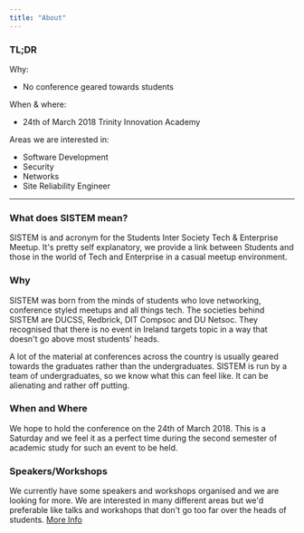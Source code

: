 ```yaml
---
title: "About"
---
```


### TL;DR

Why:

* No conference geared towards students

When & where:

* 24th of March 2018 Trinity Innovation Academy

Areas we are interested in:

* Software Development
* Security
* Networks
* Site Reliability Engineer

---

### What does SISTEM mean?

SISTEM is and acronym for the Students Inter Society Tech & Enterprise Meetup.
It's pretty self explanatory, we provide a link between Students and those in
the world of Tech and Enterprise in a casual meetup environment.

### Why

SISTEM was born from the minds of students who love networking, conference
styled meetups and all things tech. The societies behind SISTEM are DUCSS,
Redbrick, DIT Compsoc and DU Netsoc. They recognised that there is no event in
Ireland targets topic in a way that doesn't go above most students' heads.

A lot of the material at conferences across the country is usually geared
towards the graduates rather than the undergraduates. SISTEM is run by a team of
undergraduates, so we know what this can feel like. It can be alienating and
rather off putting.

### When and Where

We hope to hold the conference on the 24th of March 2018. This is a Saturday and
we feel it as a perfect time during the second semester of academic study for
such an event to be held.

### Speakers/Workshops

We currently have some speakers and workshops organised and we are looking for
more. We are interested in many different areas but we'd preferable like talks
and workshops that don't go too far over the heads of students.
[More Info](../cft)
